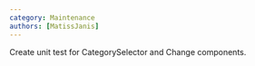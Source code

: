 ```yaml
---
category: Maintenance
authors: [MatissJanis]
---
```


Create unit test for CategorySelector and Change components.
